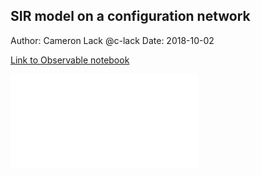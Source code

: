 ## SIR model on a configuration network

Author: Cameron Lack @c-lack
Date: 2018-10-02

[Link to Observable notebook](https://beta.observablehq.com/@epichef/sir-on-a-configuration-network)

<script type="application/javascript">

function resizeIFrameToFitContent( iFrame ) {

    iFrame.width  = iFrame.contentWindow.document.body.scrollWidth;
    iFrame.height = iFrame.contentWindow.document.body.scrollHeight;
}

window.addEventListener('DOMContentLoaded', function(e) {

    var iFrame = document.getElementById( 'iFrame1' );
    resizeIFrameToFitContent( iFrame );

    // or, to resize all iframes:
    var iframes = document.querySelectorAll("iframe");
    for( var i = 0; i < iframes.length; i++) {
        resizeIFrameToFitContent( iframes[i] );
    }
} );

function importParentStyles() {
    var parentStyleSheets = parent.document.styleSheets;
    var cssString = "";
    for (var i = 0, count = parentStyleSheets.length; i < count; ++i) {
        if (parentStyleSheets[i].cssRules) {
            var cssRules = parentStyleSheets[i].cssRules;
            for (var j = 0, countJ = cssRules.length; j < countJ; ++j)
                cssString += cssRules[j].cssText;
        }
        else
            cssString += parentStyleSheets[i].cssText;  // IE8 and earlier
    }
    var style = document.createElement("style");
    style.type = "text/css";
    try {
        style.innerHTML = cssString;
    }
    catch (ex) {
        style.styleSheet.cssText = cssString;  // IE8 and earlier
    }
    document.getElementsByTagName("head")[0].appendChild(style);
}

</script>

<iframe src="../../observables/sircn/index.html" onload="this.width=screen.width;this.height=screen.height;" frameBorder="0" scrolling="no"></iframe>
